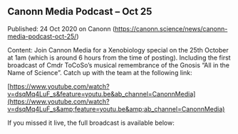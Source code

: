 ## Canonn Media Podcast &#8211; Oct 25

Published: 24 Oct 2020 on Canonn (https://canonn.science/news/canonn-media-podcast-oct-25/)

Content: Join Cannon Media for a Xenobiology special on the 25th October at 1am (which is around 6 hours from the time of posting). Including the first broadcast of Cmdr ToCoSo’s musical remembrance of the Gnosis “All in the Name of Science”. Catch up with the team at the following link:

 [https://www.youtube.com/watch?v=dsqMq4LuF_s&feature=youtu.be&ab_channel=CanonnMedia](https://www.youtube.com/watch?v=dsqMq4LuF_s&amp;feature=youtu.be&amp;ab_channel=CanonnMedia)

If you missed it live, the full broadcast is available below: